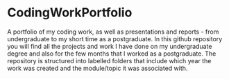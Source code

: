 # CodingWorkPortfolio
A portfolio of my coding work, as well as presentations and reports - from undergraduate to my short time as a postgraduate.
In this github repository you will find all the projects and work I have done on my undergraduate degree and also for the few months that I worked as a postgraduate.
The repository is structured into labelled folders that include which year the work was created and the module/topic it was associated with. 
